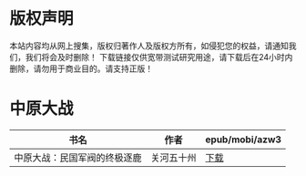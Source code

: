 # 版权声明

本站内容均从网上搜集，版权归著作人及版权方所有，如侵犯您的权益，请通知我们，我们将会及时删除！ 下载链接仅供宽带测试研究用途，请下载后在24小时内删除，请勿用于商业目的。请支持正版！

# 中原大战

| 书名 | 作者 | epub/mobi/azw3 |
| --- | --- | --- |
| 中原大战：民国军阀的终极逐鹿 | 关河五十州 | [下载](https://url89.ctfile.com/f/31084289-1357006606-dd3be8?p=8866) |
